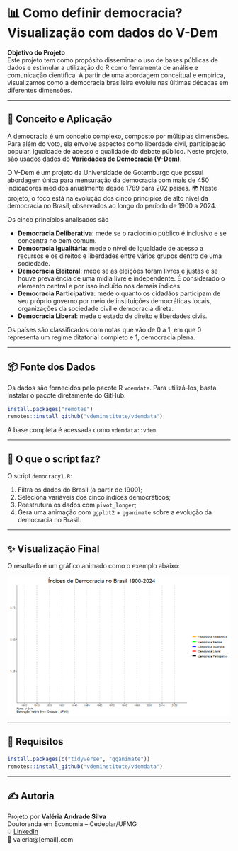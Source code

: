 
# 📊 Como definir democracia? Visualização com dados do V-Dem

**Objetivo do Projeto**  
Este projeto tem como propósito disseminar o uso de bases públicas de dados e estimular a utilização do R como ferramenta de análise e comunicação científica. A partir de uma abordagem conceitual e empírica, visualizamos como a democracia brasileira evoluiu nas últimas décadas em diferentes dimensões.


---

## 🧠 Conceito e Aplicação

A democracia é um conceito complexo, composto por múltiplas dimensões. Para além do voto, ela envolve aspectos como liberdade civil, participação popular, igualdade de acesso e qualidade do debate público. Neste projeto, são usados dados do **Variedades de Democracia (V-Dem)**.

O V-Dem é um projeto da Universidade de Gotemburgo que possui abordagem única para mensuração da democracia com mais de 450 indicadores medidos anualmente desde 1789 para 202 países. 🌍
Neste projeto, o foco está na evolução dos cinco princípios de alto nível da democracia no Brasil, observados ao longo do período de 1900 a 2024.

Os cinco princípios analisados são
- **Democracia Deliberativa**: mede se o raciocínio público é inclusivo e se concentra no bem comum.
- **Democracia Igualitária**: mede o nível de igualdade de acesso a recursos e os direitos e liberdades entre vários grupos dentro de uma sociedade.
- **Democracia Eleitoral**: mede se as eleições foram livres e justas e se houve prevalência de uma mídia livre e independente. É considerado o elemento central e por isso incluído nos demais índices.
- **Democracia Participativa**: mede o quanto os cidadãos participam de seu próprio governo por meio de instituições democráticas locais, organizações da sociedade civil e democracia direta.
- **Democracia Liberal**: mede o estado de direito e liberdades civis.

Os países são classificados com notas que vão de 0 a 1, em que 0 representa um regime ditatorial completo e 1, democracia plena.

---

## 📦 Fonte dos Dados

Os dados são fornecidos pelo pacote R `vdemdata`. Para utilizá-los, basta instalar o pacote diretamente do GitHub:

```r
install.packages("remotes")
remotes::install_github("vdeminstitute/vdemdata")
```

A base completa é acessada como `vdemdata::vdem`.

---

## 📜 O que o script faz?

O script `democracy1.R`:

1. Filtra os dados do Brasil (a partir de 1900);
2. Seleciona variáveis dos cinco índices democráticos;
3. Reestrutura os dados com `pivot_longer`;
4. Gera uma animação com `ggplot2` + `gganimate` sobre a evolução da democracia no Brasil.

---

## ✨ Visualização Final

O resultado é um gráfico animado como o exemplo abaixo:

![Exemplo de visualização](gif_democracia3.gif)

---

## 🧰 Requisitos

```r
install.packages(c("tidyverse", "gganimate"))
remotes::install_github("vdeminstitute/vdemdata")
```

---

## ✍️ Autoria

Projeto por **Valéria Andrade Silva**  
Doutoranda em Economia – Cedeplar/UFMG  
💡 [LinkedIn](https://linkedin.com/in/seuperfil)  
📧 valeria@[email].com
